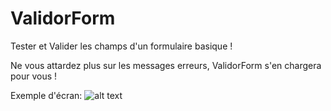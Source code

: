 # ValidorForm

Tester et Valider les champs d'un formulaire basique !

Ne vous attardez plus sur les messages erreurs, ValidorForm s'en chargera pour vous !

Exemple d'écran:
![alt text](https://github.com/LaureenMartina/ValidorForm/img/screen.png")
